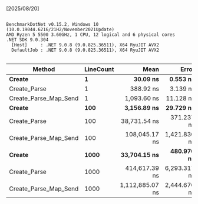 [2025/08/20]
```

BenchmarkDotNet v0.15.2, Windows 10 (10.0.19044.6216/21H2/November2021Update)
AMD Ryzen 5 5500 3.60GHz, 1 CPU, 12 logical and 6 physical cores
.NET SDK 9.0.304
  [Host]     : .NET 9.0.8 (9.0.825.36511), X64 RyuJIT AVX2
  DefaultJob : .NET 9.0.8 (9.0.825.36511), X64 RyuJIT AVX2


```
| Method                | LineCount | Mean            | Error        | StdDev       | Allocated |
|---------------------- |---------- |----------------:|-------------:|-------------:|----------:|
| **Create**                | **1**         |        **30.09 ns** |     **0.553 ns** |     **0.591 ns** |         **-** |
| Create_Parse          | 1         |       388.92 ns |     3.139 ns |     2.783 ns |     688 B |
| Create_Parse_Map_Send | 1         |     1,093.60 ns |    11.128 ns |    10.409 ns |     552 B |
| **Create**                | **100**       |     **3,156.89 ns** |    **29.729 ns** |    **27.808 ns** |         **-** |
| Create_Parse          | 100       |    38,731.54 ns |   371.237 ns |   347.255 ns |   70800 B |
| Create_Parse_Map_Send | 100       |   108,045.17 ns | 1,421.830 ns | 1,260.415 ns |   54912 B |
| **Create**                | **1000**      |    **33,704.15 ns** |   **480.970 ns** |   **449.900 ns** |         **-** |
| Create_Parse          | 1000      |   414,617.39 ns | 6,293.317 ns | 5,886.773 ns |  737464 B |
| Create_Parse_Map_Send | 1000      | 1,112,885.07 ns | 2,444.676 ns | 2,167.141 ns |  566536 B |